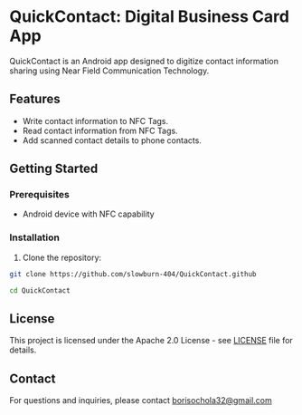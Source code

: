 # QuickContact: Digital Business Card App
QuickContact is an Android app designed to digitize contact information sharing using Near Field Communication Technology.

## Features
- Write contact information to NFC Tags.
- Read contact information from NFC Tags.
- Add scanned contact details to phone contacts.

## Getting Started
### Prerequisites
- Android device with NFC capability

### Installation
1. Clone the repository:
```bash
git clone https://github.com/slowburn-404/QuickContact.github
```
```bash
cd QuickContact
```
## License
This project is licensed under the Apache 2.0 License - see [LICENSE](./LICENSE) file for details.

## Contact
For questions and inquiries, please contact borisochola32@gmail.com
